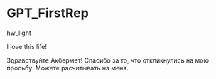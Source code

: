 # GPT_FirstRep

hw_light

I love this life!

Здравствуйте Акбермет! Спасибо за то, что откликнулись на мою просьбу. Можете расчитывать на меня.
